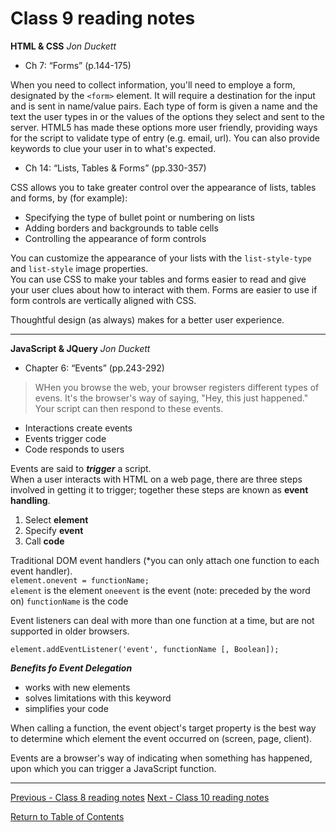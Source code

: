 # Class 9 reading notes

**HTML & CSS** *Jon Duckett*

- Ch 7: “Forms” (p.144-175)

When you need to collect information, you'll need to employe a form, designated by the `<form>` element. It will require a destination for the input and is sent in name/value pairs. Each type of form is given a name and the text the user types in or the values of the options they select and sent to the server. HTML5 has made these options more user friendly, providing ways for the script to validate type of entry (e.g. email, url). You can also provide keywords to clue your user in to what's expected.

- Ch 14: “Lists, Tables & Forms” (pp.330-357)

CSS allows you to take greater control over the appearance of lists, tables and forms, by (for example):

* Specifying the type of bullet point or numbering on lists
* Adding borders and backgrounds to table cells
* Controlling the appearance of form controls

You can customize the appearance of your lists with the `list-style-type` and `list-style` image properties.  
You can use CSS to make your tables and forms easier to read and give your user clues about how to interact with them. Forms are easier to use if form controls are vertically aligned with CSS.

Thoughtful design (as always) makes for a better user experience.

<hr />

**JavaScript & JQuery** *Jon Duckett*

- Chapter  6: “Events” (pp.243-292)

> WHen you browse the web, your browser registers different types of evens. It's the browser's way of saying, "Hey, this just happened." Your script can then respond to these events.

* Interactions create events
* Events trigger code
* Code responds to users

Events are said to ***trigger*** a script.  
When a user interacts with HTML on a web page, there are three steps involved in getting it to trigger; together these steps are known as **event handling**.  
1. Select **element**
2. Specify **event** 
3. Call **code**

Traditional DOM event handlers (*you can only attach one function to each event handler).  
`element.onevent = functionName;`  
`element` is the element
`oneevent` is the event (note: preceded by the word on)
`functionName` is the code

Event listeners can deal with more than one function at a time, but are not supported in older browsers. 

`element.addEventListener('event', functionName [, Boolean]);`

***Benefits fo Event Delegation***
* works with new elements
* solves limitations with this keyword
* simplifies your code

When calling a function, the event object's target property is the best way to determine which element the event occurred on (screen, page, client). 

Events are a browser's way of indicating when something has happened, upon which you can trigger a JavaScript function.

<hr />

[Previous - Class 8 reading notes](class-08.md) 
[Next - Class 10 reading notes](class-10.md) 

[Return to Table of Contents](README.md)